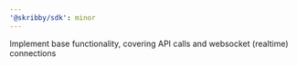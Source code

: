 ```yaml
---
'@skribby/sdk': minor
---
```


Implement base functionality, covering API calls and websocket (realtime) connections
